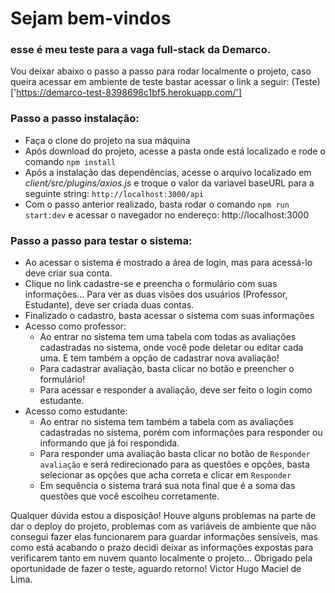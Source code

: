 # Sejam bem-vindos

### esse é meu teste para a vaga full-stack da Demarco.

Vou deixar abaixo o passo a passo para rodar localmente o projeto, caso queira acessar em ambiente de teste bastar acessar o link a seguir: (Teste)['https://demarco-test-8398698c1bf5.herokuapp.com/']

### Passo a passo instalação:

- Faça o clone do projeto na sua máquina
- Após download do projeto, acesse a pasta onde está localizado e rode o comando ``npm install``
- Após a instalação das dependências, acesse o arquivo localizado em *client/src/plugins/axios.js* e troque o valor da variavel baseURL para a seguinte string: ``http://localhost:3000/api``
- Com o passo anterior realizado, basta rodar o comando ``npm run start:dev`` e acessar o navegador no endereço: http://localhost:3000

### Passo a passo para testar o sistema:

- Ao acessar o sistema é mostrado a área de login, mas para acessá-lo deve criar sua conta.
- Clique no link cadastre-se e preencha o formulário com suas informações... Para ver as duas visões dos usuários (Professor, Estudante), deve ser criada duas contas.
- Finalizado o cadastro, basta acessar o sistema com suas informações
- Acesso como professor:
    - Ao entrar no sistema tem uma tabela com todas as avaliações cadastradas no sistema, onde você pode deletar ou editar cada uma. E tem também a opção de cadastrar nova avaliação!
    - Para cadastrar avaliação, basta clicar no botão e preencher o formulário!
    - Para acessar e responder a avaliação, deve ser feito o login como estudante.
- Acesso como estudante:
    - Ao entrar no sistema tem também a tabela com as avaliações cadastradas no sistema, porém com informações para responder ou informando que já foi respondida.
    - Para responder uma avaliação basta clicar no botão de ``Responder avaliação`` e será redirecionado para as questões e opções, basta selecionar as opções que acha correta e clicar em ``Responder``
    - Em sequência o sistema trará sua nota final que é a soma das questões que você escolheu corretamente.

Qualquer dúvida estou a disposição!
Houve alguns problemas na parte de dar o deploy do projeto, problemas com as variáveis de ambiente que não consegui fazer elas funcionarem para guardar informações sensíveis, mas como está acabando o prazo decidi deixar as informações expostas para verificarem tanto em nuvem quanto localmente o projeto...
Obrigado pela oportunidade de fazer o teste, aguardo retorno!
Victor Hugo Maciel de Lima.
